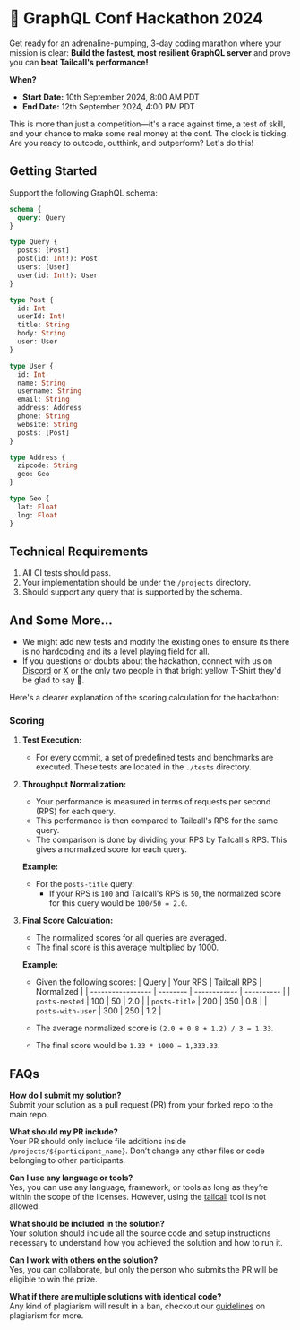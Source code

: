 # 🚀 GraphQL Conf Hackathon 2024

Get ready for an adrenaline-pumping, 3-day coding marathon where your mission is clear: **Build the fastest, most resilient GraphQL server** and prove you can **beat Tailcall's performance!**

**When?**

- **Start Date:** 10th September 2024, 8:00 AM PDT
- **End Date:** 12th September 2024, 4:00 PM PDT

This is more than just a competition—it's a race against time, a test of skill, and your chance to make some real money at the conf. The clock is ticking. Are you ready to outcode, outthink, and outperform? Let's do this!

## Getting Started

Support the following GraphQL schema:

```graphql
schema {
  query: Query
}

type Query {
  posts: [Post]
  post(id: Int!): Post
  users: [User]
  user(id: Int!): User
}

type Post {
  id: Int
  userId: Int!
  title: String
  body: String
  user: User
}

type User {
  id: Int
  name: String
  username: String
  email: String
  address: Address
  phone: String
  website: String
  posts: [Post]
}

type Address {
  zipcode: String
  geo: Geo
}

type Geo {
  lat: Float
  lng: Float
}
```

## Technical Requirements

1. All CI tests should pass.
2. Your implementation should be under the `/projects` directory.
3. Should support any query that is supported by the schema.

## And Some More...

- We might add new tests and modify the existing ones to ensure its there is no hardcoding and its a level playing field for all.
- If you questions or doubts about the hackathon, connect with us on [Discord](
https://discord.gg/GJHMeZup8m) or [X](https://x.com/tailcallhq) or the only two people in that bright yellow T-Shirt they'd be glad to say 👋.

Here's a clearer explanation of the scoring calculation for the hackathon:

### Scoring

1. **Test Execution:**

   - For every commit, a set of predefined tests and benchmarks are executed. These tests are located in the `./tests` directory.

2. **Throughput Normalization:**

   - Your performance is measured in terms of requests per second (RPS) for each query.
   - This performance is then compared to Tailcall's RPS for the same query.
   - The comparison is done by dividing your RPS by Tailcall's RPS. This gives a normalized score for each query.

   **Example:**

   - For the `posts-title` query:
     - If your RPS is `100` and Tailcall's RPS is `50`, the normalized score for this query would be `100/50 = 2.0`.

3. **Final Score Calculation:**

   - The normalized scores for all queries are averaged.
   - The final score is this average multiplied by 1000.

   **Example:**

   - Given the following scores:
     | Query | Your RPS | Tailcall RPS | Normalized |
     | ----------------- | -------- | ------------ | ---------- |
     | `posts-nested` | 100 | 50 | 2.0 |
     | `posts-title` | 200 | 350 | 0.8 |
     | `posts-with-user` | 300 | 250 | 1.2 |

   - The average normalized score is `(2.0 + 0.8 + 1.2) / 3 = 1.33`.
   - The final score would be `1.33 * 1000 = 1,333.33`.

## FAQs

**How do I submit my solution?**  
Submit your solution as a pull request (PR) from your forked repo to the main repo.

**What should my PR include?**  
Your PR should only include file additions inside `/projects/${participant_name}`. Don’t change any other files or code belonging to other participants.

**Can I use any language or tools?**  
Yes, you can use any language, framework, or tools as long as they’re within the scope of the licenses. However, using the [tailcall](https://github.com/tailcallhq/tailcall/) tool is not allowed.

**What should be included in the solution?**  
Your solution should include all the source code and setup instructions necessary to understand how you achieved the solution and how to run it.

**Can I work with others on the solution?**  
Yes, you can collaborate, but only the person who submits the PR will be eligible to win the prize.

**What if there are multiple solutions with identical code?**  
Any kind of plagiarism will result in a ban, checkout our [guidelines](https://tailcall.run/docs/contributors/bounty/#identifying-plagiarism) on plagiarism for more.
